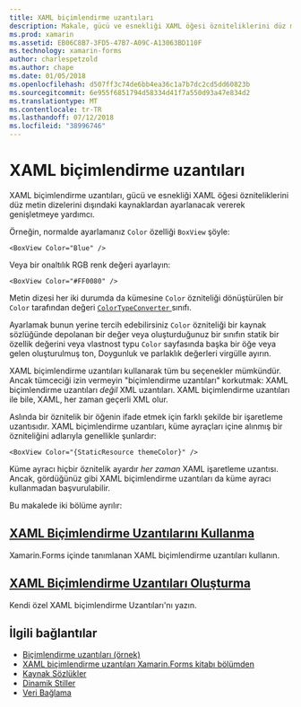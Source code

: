 ```yaml
---
title: XAML biçimlendirme uzantıları
description: Makale, gücü ve esnekliği XAML öğesi özniteliklerini düz metin dizelerini dışındaki kaynaklardan ayarlanacak vererek genişletmek için Xamarin.Forms XAML biçimlendirme uzantıları kullanmayı açıklar.
ms.prod: xamarin
ms.assetid: EB06C8B7-3FD5-47B7-A09C-A13063BD110F
ms.technology: xamarin-forms
author: charlespetzold
ms.author: chape
ms.date: 01/05/2018
ms.openlocfilehash: d507ff3c74de6bb4ea36c1a7b7dc2cd5dd60823b
ms.sourcegitcommit: 6e955f6851794d58334d41f7a550d93a47e834d2
ms.translationtype: MT
ms.contentlocale: tr-TR
ms.lasthandoff: 07/12/2018
ms.locfileid: "38996746"
---
```

# <a name="xaml-markup-extensions"></a>XAML biçimlendirme uzantıları

XAML biçimlendirme uzantıları, gücü ve esnekliği XAML öğesi özniteliklerini düz metin dizelerini dışındaki kaynaklardan ayarlanacak vererek genişletmeye yardımcı.

Örneğin, normalde ayarlamanız `Color` özelliği `BoxView` şöyle:

```xaml
<BoxView Color="Blue" />
```

Veya bir onaltılık RGB renk değeri ayarlayın:

```xaml
<BoxView Color="#FF0080" />
```

Metin dizesi her iki durumda da kümesine `Color` özniteliği dönüştürülen bir `Color` tarafından değeri [ `ColorTypeConverter` ](xref:Xamarin.Forms.ColorTypeConverter) sınıfı.

Ayarlamak bunun yerine tercih edebilirsiniz `Color` özniteliği bir kaynak sözlüğünde depolanan bir değer veya oluşturduğunuz bir sınıfın statik bir özellik değerini veya vlastnost typu `Color` sayfasında başka bir öğe veya gelen oluşturulmuş ton, Doygunluk ve parlaklık değerleri virgülle ayırın.

XAML biçimlendirme uzantıları kullanarak tüm bu seçenekler mümkündür. Ancak tümceciği izin vermeyin "biçimlendirme uzantıları" korkutmak: XAML biçimlendirme uzantıları *değil* XML uzantıları. XAML biçimlendirme uzantıları ile bile, XAML, her zaman geçerli XML olur.

Aslında bir öznitelik bir öğenin ifade etmek için farklı şekilde bir işaretleme uzantısıdır. XAML biçimlendirme uzantıları, küme ayraçları içine alınmış bir özniteliğini adlarıyla genellikle şunlardır:

```xaml
<BoxView Color="{StaticResource themeColor}" />
```

Küme ayracı hiçbir öznitelik ayardır *her zaman* XAML işaretleme uzantısı. Ancak, gördüğünüz gibi XAML biçimlendirme uzantıları da küme ayracı kullanmadan başvurulabilir.

Bu makalede iki bölüme ayrılır:

## <a name="consuming-xaml-markup-extensionsconsumingmd"></a>[XAML Biçimlendirme Uzantılarını Kullanma](consuming.md)  

Xamarin.Forms içinde tanımlanan XAML biçimlendirme uzantıları kullanın.

## <a name="creating-xaml-markup-extensionscreatingmd"></a>[XAML Biçimlendirme Uzantıları Oluşturma](creating.md)

Kendi özel XAML biçimlendirme Uzantıları'nı yazın.



## <a name="related-links"></a>İlgili bağlantılar

- [Biçimlendirme uzantıları (örnek)](https://developer.xamarin.com/samples/xamarin-forms/XAML/MarkupExtensions/)
- [XAML biçimlendirme uzantıları Xamarin.Forms kitabı bölümden](~/xamarin-forms/creating-mobile-apps-xamarin-forms/summaries/chapter10.md)
- [Kaynak Sözlükler](~/xamarin-forms/xaml/resource-dictionaries.md)
- [Dinamik Stiller](~/xamarin-forms/user-interface/styles/dynamic.md)
- [Veri Bağlama](~/xamarin-forms/app-fundamentals/data-binding/index.md)
